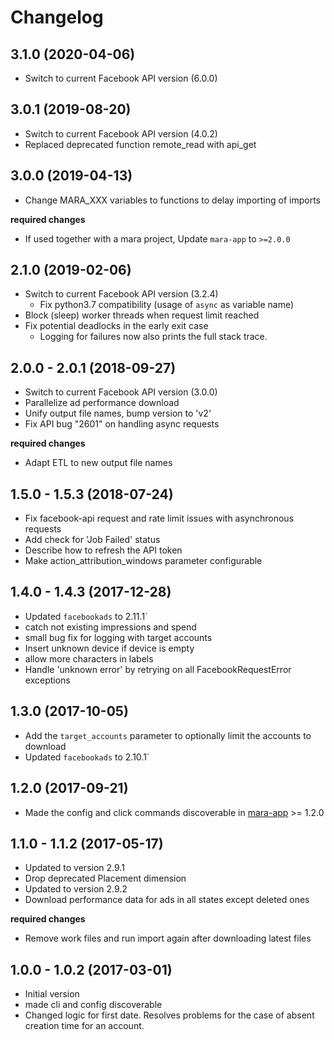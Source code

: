 # Changelog

## 3.1.0 (2020-04-06)

- Switch to current Facebook API version (6.0.0) 


## 3.0.1 (2019-08-20)
- Switch to current Facebook API version (4.0.2) 
- Replaced deprecated function remote_read with api_get

## 3.0.0 (2019-04-13)

- Change MARA_XXX variables to functions to delay importing of imports

**required changes** 

- If used together with a mara project, Update `mara-app` to `>=2.0.0`


## 2.1.0 (2019-02-06)
- Switch to current Facebook API version (3.2.4)
  - Fix python3.7 compatibility (usage of `async` as variable name)
- Block (sleep) worker threads when request limit reached
- Fix potential deadlocks in the early exit case
  - Logging for failures now also prints the full stack trace.

## 2.0.0 - 2.0.1 (2018-09-27)

- Switch to current Facebook API version (3.0.0)
- Parallelize ad performance download
- Unify output file names, bump version to 'v2'
- Fix API bug "2601" on handling async requests

**required changes**

- Adapt ETL to new output file names


## 1.5.0 - 1.5.3 (2018-07-24)

- Fix facebook-api request and rate limit issues with asynchronous requests
- Add check for 'Job Failed' status
- Describe how to refresh the API token
- Make action_attribution_windows parameter configurable

## 1.4.0 - 1.4.3 (2017-12-28)

- Updated `facebookads` to 2.11.1`
- catch not existing impressions and spend
- small bug fix for logging with target accounts 
- Insert unknown device if device is empty
- allow more characters in labels
- Handle 'unknown error' by retrying on all FacebookRequestError exceptions

## 1.3.0 (2017-10-05)

- Add the `target_accounts` parameter to optionally limit the accounts to download
- Updated `facebookads` to 2.10.1`

## 1.2.0 (2017-09-21)

- Made the config and click commands discoverable in [mara-app](https://github.com/mara/mara-app) >= 1.2.0


## 1.1.0 - 1.1.2 (2017-05-17)

- Updated to version 2.9.1
- Drop deprecated Placement dimension 
- Updated to version 2.9.2
- Download performance data for ads in all states except deleted ones

**required changes**

- Remove work files and run import again after downloading latest files 



## 1.0.0 - 1.0.2 (2017-03-01) 

- Initial version
- made cli and config discoverable
- Changed logic for first date. Resolves problems for the case of absent creation time for an account.
